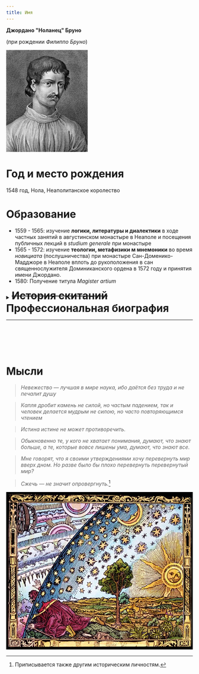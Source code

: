 ```yaml
---
title: Имя
---
```


**Джордано "Ноланец" Бруно**

(при рождении _Филиппо Бруно_)

![Портрет Джордано Бруно](img/Portrait_of_Giordano_Bruno_in_%20Opere%20_Wellcome_L0015152_(cropped).jpg)

# Год и место рождения

1548 год, Нола, Неаполитанское королество

# Образование

* 1559 - 1565: изучение **логики, литературы и диалектики** в ходе частных занятий в августинском монастыре в Неаполе и посещения публичных лекций в _studium generale_ при монастыре
* 1565 - 1572: изучение __теологии, метафизики м мнемоники__ во время *новициата* (послушничества) при монастыре Сан-Доменико-Мадджоре в Неаполе вплоть до рукоположения в сан священнослужителя Доминиканского ордена в 1572 году и принятия имени Джордано.
* 1580: Получение титула *Magister artium*

<details>
<!---<summary style="font-size:20px"><b>Расширенное описание</b></summary>--->
<summary><h1 style="display:inline"><s>История скитаний</s> Профессиональная биография</h1></summary>

<div markdown="1">

| Страна | Годы | Род занятий и ключевые события |
|---|---|---|
|Швейцария | 1579 - 1580 | <ul><li>Работа в Женевском Университете</li><li></li>Отлучение от цервки</ul>|
|Франция | 1580 - 1583 | <ul><li>Получение титула Magister artium</li><li>Чтение курса философии и публичных лекций о книге Аристотеля «О душе» (лат. <em>De anima</em>)</li><li>Работа преподавателем Сорбоннского университета</li><li>Публикация первых работ по мнемонике</li><li>Работа при дворе Генриха III в Париже</li><li>Споры с последователями Аристотеля</li></ul>|
|Англия | 1583 - 1585 | <ul><li>Публикация работ в области астрономии</li><li>Безуспешная попытка получить преподавательскую должность в Оксфордском Университете</li><li>Безуспешные попытеки найти сторонников модели мира Коперника</li></ul>|
|Франция | 1585 - 1586 | <ul><li>Публикация курса лекций по «Физике» Аристотеля</li></ul>|
|Германия | 1586 - 1591 | <ul><li>Чтение лекций в Университете Марбурга вплоть до запрета преподавательской деятельности в этом университете</li><li>Чтение лекций в Виттенберге</li><li>Публикация трудов во Франкфурте-на-Майне</li></ul>|
|Италия | 1591 - 1600 | <ul><li>Переезд в Венецию по приглашению молодого венецианского аристократа Джованни Мочениго по обучению мнемонике</li><li>Ухудшение отношений с покровителем, направляющим доносы венецианскому инквизитору</li><li>Тюремное заключение в Венеции и Риме</li><li>Отлучение от церкви, лишение сана, пердача светскому суду</li><li>...</li></ul>|

</div>

</details>

---
<br/><br/>
<br/><br/>

Мысли
===

>  	*Невежество — лучшая в мире наука, ибо даётся без труда и не печалит душу*

>  	*Капля дробит камень не силой, но частым падением, так и человек делается мудрым не силою, но часто повторяющимся чтением*

>  *Истина истине не может противоречить.*

>  *Обыкновенно те, у кого не хватает понимания, думают, что знают больше, а те, которые вовсе лишены ума, думают, что знают все.*

>  *Мне говорят, что я своими утверждениями хочу перевернуть мир вверх дном. Но разве было бы плохо перевернуть перевернутый мир?*

> *Сжечь — не значит опровергнуть.*[^1]


![Бруно и Вселенная](img/brunowoodcut.png)

[^1]: Приписывается также другим историческим личностям.
